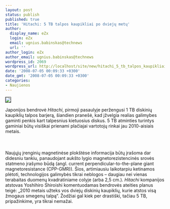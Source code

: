 ```yaml
---
layout: post
status: publish
published: true
title: 'Hitachi: 5 TB talpos kaupikliai po dviejų metų'
author:
  display_name: eZx
  login: eZx
  email: ugnius.babinskas@technews
  url: ''
author_login: eZx
author_email: ugnius.babinskas@technews
wordpress_id: 2069
wordpress_url: http://localhost/site/new/hitachi_5_tb_talpos_kaupikliai_po_dvieju_metu/
date: '2008-07-05 00:09:33 +0300'
date_gmt: '2008-07-05 00:09:33 +0300'
categories:
- Naujienos
---
```

<div class="imgright"><img src="http://img70.imageshack.us/img70/5490/imagesyr8.jpg" border="1"></div>
<p>Japonijos bendrovė <i>Hitachi</i>, pirmoji pasaulyje peržengusi 1 TB diskinių kaupiklių talpos barjerą, šiandien pranešė, kad įžvelgia realias galimybes gaminti penkis kart talpesnius kietuosius diskus. 5 TB atminties turintys gaminiai būtų visiškai prienami plačiajai vartotojų rinkai jau 2010-aisiais metais.<br />
<br><br />
<br>Naujųjų įrenginių magnetinėse plokštėse informacija būtų įrašoma dar didesniu tankiu, panaudojant aukšto lygio magnetorezistencinės srovės statmeno įrašymo būdą (angl. current perpendicular-to-the-plane giant magnetoresistance (CPP-GMR)). Šios, artimiausiu laikotarpiu ketinamos plėtoti, technologijos galimybės tikrai neblogos – daugiau nei vienas terabaitas duomenų kvadratiniame colyje (arba 2,5 cm.). <i>Hitachi</i> kompanijos atstovas Yoshihiro Shiroishi komentuodamas bendrovės ateities planus teigė: „2010 metais užteks vos dviejų diskinių kaupiklių, kurie atstos visą žmogaus smegenų talpą“. Žodžiai gal kiek per drastiški, tačiau 5 TB, pripažinkime, yra tikrai nemažai.<br />
<br><br />
<br><br />
<br></p>
